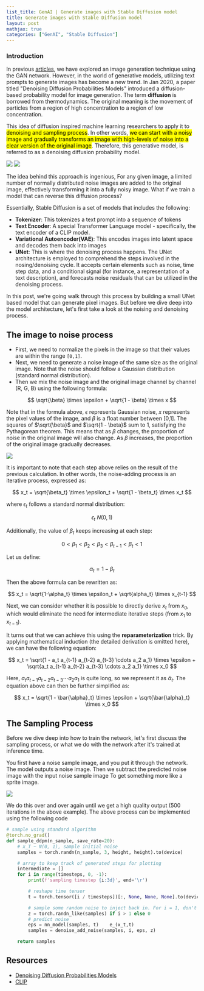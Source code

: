 ```yaml
---
list_title: GenAI | Generate images with Stable Diffusion model
title: Generate images with Stable Diffusion model
layout: post
mathjax: true
categories: ["GenAI", "Stable Diffusion"]
---
```


### Introduction

In previous [articles](https://xta0.me/2019/08/03/Learn-PyTorch-3.html), we have explored an image generation technique using the GAN network. However, in the world of generative models, utilizing text prompts to generate images has become a new trend. In Jan 2020, a paper titled "Denoising Diffusion Probabilities Models" introduced a diffusion-based probability model for image generation. The term <strong>diffusion</strong> is borrowed from thermodynamics. The original meaning is the movement of particles from a region of high concentration to a region of low concentration.

This idea of diffusion inspired machine learning researchers to apply it to <mark>denoising and sampling process</mark>. In other words, <mark>we can start with a noisy image and gradually transforms an image with high-levels of noise into a clear version of the original image</mark>. Therefore, this generative model, is referred to as a denoising diffusion probability model.

<img class="md-img-center" src="{{site.baseurl}}/assets/images/2025/01/sd-01.png">
<img class="md-img-center" src="{{site.baseurl}}/assets/images/2025/01/sd-02.png">

The idea behind this approach is ingenious, For any given image, a limited number of normally distributed noise images are added to the original image, effectively transforming it into a fully noisy image. What if we train a model that can reverse this diffusion process? 

Essentially, Stable Diffusion is a set of models that includes the following:

- <strong>Tokenizer</strong>: This tokenizes a text prompt into a sequence of tokens
- <strong>Text Encoder</strong>: A special Transformer Language model - specifically, the text encoder of a CLIP model.
- <strong>Variational Autoencoder(VAE)</strong>: This encodes images into latent space and decodes them back into images
- <strong>UNet</strong>: This is where the denoising process happens. The UNet architecture is employed to comprehend the steps involved in the nosing/denoising cycle. It accepts certain elements such as noise, time step data, and a conditional signal (for instance, a representation of a text description), and forecasts noise residuals that can be utilized in the denoising process.

In this post, we're going walk through this process by building a small UNet based model that can generate pixel images. But before we dive deep into the model architecture, let's first take a look at the noising and denoising process. 

## The image to noise process

- First, we need to normalize the pixels in the image so that their values are within the range `[0,1]`.
- Next, we need to generate a noise image of the same size as the original image. Note that the noise should follow a Gaussian distribution (standard normal distribution).
- Then we mix the noise image and the original image channel by channel (R, G, B) using the following formula:

$$
\sqrt{\beta} \times \epsilon + \sqrt{1 - \beta} \times x
$$

Note that in the formula above, $\epsilon$ represents Gaussian noise, $x$ represents the pixel values of the image, and $\beta$ is a float number between [0,1]. The squares of $\sqrt{\beta}$ and $\sqrt{1 - \beta}$ sum to 1, satisfying the Pythagorean theorem. This means that as $\beta$ changes, the proportion of noise in the original image will also change. As $\beta$ increases, the proportion of the original image gradually decreases.

<img class="md-img-center" src="{{site.baseurl}}/assets/images/2025/01/sd-04.png">

It is important to note that each step above relies on the result of the previous calculation. In other words, the noise-adding process is an iterative process, expressed as:

$$
x_t = \sqrt{\beta_t} \times \epsilon_t + \sqrt{1 - \beta_t} \times x_t
$$

where $\epsilon_t$ follows a standard normal distribution:

$$
\epsilon_t ~ N(0,1)
$$

Additionally, the value of $\beta_t$ keeps increasing at each step:

$$
0 < \beta_1 < \beta_2 < \beta_3 < \beta_{t-1} < \beta_t < 1 
$$

Let us define:

$$
\alpha_t = 1 - \beta_t
$$

Then the above formula can be rewritten as:

$$
x_t = \sqrt{1-\alpha_t} \times \epsilon_t + \sqrt{alpha_t} \times x_{t-1}
$$

Next, we can consider whether it is possible to directly derive $x_t$ from $x_0$, which would eliminate the need for intermediate iterative steps (from $x_1$ to $x_{t-1}$). 

It turns out that we can achieve this using the **reparameterization** trick. By applying mathematical induction (the detailed derivation is omitted here), we can have the following equation:

$$
x_t = \sqrt{1 - a_t a_{t-1} a_{t-2} a_{t-3} \cdots a_2 a_1} \times \epsilon + \sqrt{a_t a_{t-1} a_{t-2} a_{t-3} \cdots a_2 a_1} \times x_0
$$

Here, $a_t a_{t-1} a_{t-2} a_{t-3} \cdots a_2 a_1$ is quite long, so we represent it as $\bar{\alpha}_t$. The equation above can then be further simplified as:

$$
x_t = \sqrt{1 - \bar{\alpha}_t} \times \epsilon + \sqrt{\bar{\alpha}_t} \times x_0
$$


## The Sampling Process

Before we dive deep into how to train the network, let's first discuss the sampling process, or what we do with the network after it's trained at inference time.

You first have a noise sample image, and you put it through the network. The model outputs a noise image. Then we subtract the predicted noise image with the input noise sample image To get something more like a sprite image.

<img class="md-img-center" src="{{site.baseurl}}/assets/images/2025/01/sd-03.png">

We do this over and over again until we get a high quality output (500 iterations in the above example).
The above process can be implemented using the following code


```python
# sample using standard algorithm
@torch.no_grad()
def sample_ddpm(n_sample, save_rate=20):
    # x_T ~ N(0, 1), sample initial noise
    samples = torch.randn(n_sample, 3, height, height).to(device)  

    # array to keep track of generated steps for plotting
    intermediate = [] 
    for i in range(timesteps, 0, -1):
        print(f'sampling timestep {i:3d}', end='\r')

        # reshape time tensor
        t = torch.tensor([i / timesteps])[:, None, None, None].to(device)

        # sample some random noise to inject back in. For i = 1, don't add back in noise
        z = torch.randn_like(samples) if i > 1 else 0
        # predict noise 
        eps = nn_model(samples, t)    e_(x_t,t)
        samples = denoise_add_noise(samples, i, eps, z)

    return samples
```



## Resources

- [Denoising Diffusion Probabilities Models](https://arxiv.org/abs/2006.11239)
- [CLIP](https://arxiv.org/pdf/2103.00020)